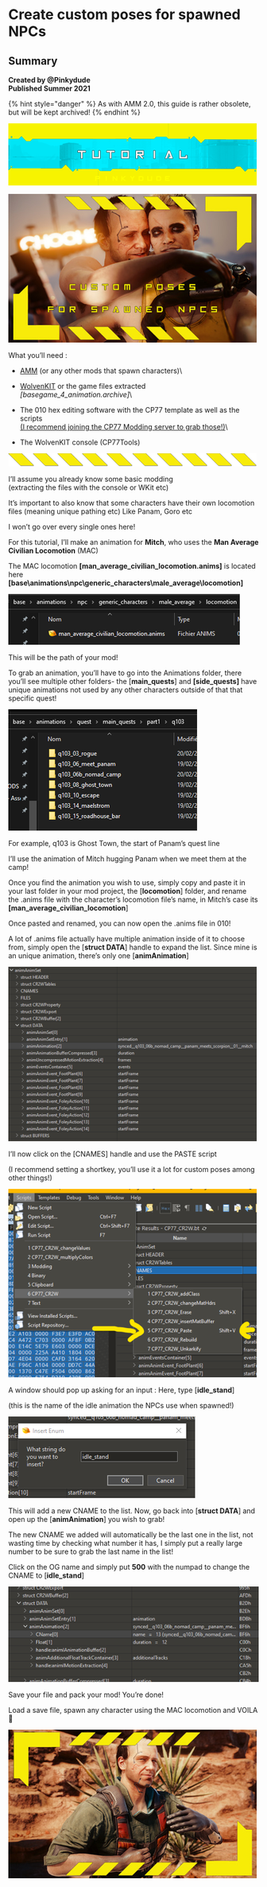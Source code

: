 # Create custom poses for spawned NPCs

## Summary <a href="#summary" id="summary"></a>

**Created by @Pinkydude**\
**Published Summer 2021**

{% hint style="danger" %}
As with AMM 2.0,  this guide is rather obsolete, but will be kept archived!
{% endhint %}

![](../../.gitbook/assets/0)

![](<../../.gitbook/assets/1 (4)>)

What you’ll need :

* [AMM](https://www.nexusmods.com/cyberpunk2077/mods/790) (or any other mods that spawn characters)\

* [WolvenKIT](https://github.com/WolvenKit/WolvenKit/releases) or the game files extracted\
  _\[basegame\_4\_animation.archive]_\

* The 010 hex editing software with the CP77 template as well as the scripts\
  [(I recommend joining the CP77 Modding server to grab those!)](https://discord.gg/fvNFPhJh8h)\

* The WolvenKIT console (CP77Tools)

![](<../../.gitbook/assets/2 (2)>)

I’ll assume you already know some basic modding\
(extracting the files with the console or WKit etc)

It’s important to also know that some characters have their own locomotion files (meaning unique pathing etc) Like Panam, Goro etc

I won’t go over every single ones here!

For this tutorial, I’ll make an animation for **Mitch**, who uses the **Man Average Civilian Locomotion** (MAC)

The MAC locomotion **\[man\_average\_civilian\_locomotion.anims]** is located here **\[base\animations\npc\generic\_characters\male\_average\locomotion]**

![](<../../.gitbook/assets/3 (3)>)

This will be the path of your mod!

To grab an animation, you’ll have to go into the Animations folder, there you’ll see multiple other folders- the \[**main\_quests**] and **\[side\_quests]** have unique animations not used by any other characters outside of that that specific quest!

![](../../.gitbook/assets/4)

For example, q103 is Ghost Town, the start of Panam’s quest line

I’ll use the animation of Mitch hugging Panam when we meet them at the camp!

Once you find the animation you wish to use, simply copy and paste it in your last folder in your mod project, the \[**locomotion**] folder, and rename the .anims file with the character’s locomotion file’s name, in Mitch’s case its **\[man\_average\_civilian\_locomotion**]

Once pasted and renamed, you can now open the .anims file in 010!

A lot of .anims file actually have multiple animation inside of it to choose from, simply open the \[**struct DATA**] handle to expand the list. Since mine is an unique animation, there’s only one \[**animAnimation**]

![](<../../.gitbook/assets/5 (2)>)

I’ll now click on the \[CNAMES] handle and use the PASTE script

(I recommend setting a shortkey, you’ll use it a lot for custom poses among other things!)

![](../../.gitbook/assets/6)

A window should pop up asking for an input : Here, type \[**idle\_stand**]

(this is the name of the idle animation the NPCs use when spawned!)

![](<../../.gitbook/assets/7 (3)>)

This will add a new CNAME to the list. Now, go back into \[**struct DATA**] and open up the \[**animAnimation**] you wish to grab!

The new CNAME we added will automatically be the last one in the list, not wasting time by checking what number it has, I simply put a really large number to be sure to grab the last name in the list!

Click on the OG name and simply put **500** with the numpad to change the CNAME to \[**idle\_stand**]

![](<../../.gitbook/assets/8 (2)>)

Save your file and pack your mod! You’re done!

Load a save file, spawn any character using the MAC locomotion and VOILA 💛

![](<../../.gitbook/assets/9 (2)>)
